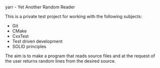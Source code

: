 yarr - Yet Another Random Reader

This is a private test project for working with the following subjects:
- Git
- CMake
- CxxTest
- Test driven development
- SOLID principles

The aim is to make a program that reads source files and at the request of the user returns random lines from the desired source.
